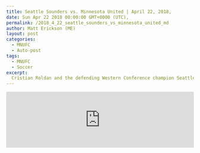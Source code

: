 ```yaml
---
title: Seattle Sounders vs. Minnesota United | April 22, 2018,
date: Sun Apr 22 2018 00:00:00 GMT+0000 (UTC),
permalink: /2018_4_22_seattle_sounders_vs_minnesota_united_md 
author: Matt Erickson (ME)
layout: post
categories:
  - MNUFC
  - Auto-post
tags:
  - MNUFC
  - Soccer
excerpt:
  Cristian Roldan and the defending Western Conference champion Seattle Sounders continue their search for their first win of the season as they welcome second-year side Minnesota United to CenturyLink Field.
---
```

<div class='soccer-video-wrapper'>
<iframe class='soccer-video' width='100%' height='auto' frameborder='0' allowfullscreen src="https://www.mnufc.com/iframe-video?brightcove_id=5774834225001&brightcove_player_id=default&brightcove_account_id=5534894110001"></iframe>
</div>